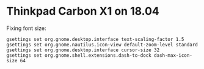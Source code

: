 # Thinkpad Carbon X1 on 18.04

Fixing font size:
```
gsettings set org.gnome.desktop.interface text-scaling-factor 1.5
gsettings set org.gnome.nautilus.icon-view default-zoom-level standard
gsettings set org.gnome.desktop.interface cursor-size 32
gsettings set org.gnome.shell.extensions.dash-to-dock dash-max-icon-size 64
```
